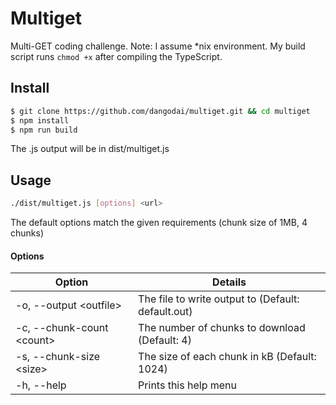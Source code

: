 # Multiget

Multi-GET coding challenge. Note: I assume *nix environment. My build script runs ```chmod +x``` after compiling the TypeScript. 

## Install
```sh
$ git clone https://github.com/dangodai/multiget.git && cd multiget
$ npm install
$ npm run build
```

The .js output will be in dist/multiget.js

## Usage

```sh
./dist/multiget.js [options] <url>
```

The default options match the given requirements (chunk size of 1MB, 4 chunks)

#### Options

| Option | Details |
| ------ | ------ |
| -o, --output \<outfile\> | The file to write output to (Default: default.out) |
| -c, --chunk-count \<count\> | The number of chunks to download (Default: 4) |
| -s, --chunk-size \<size\> | The size of each chunk in kB (Default: 1024) |
| -h, --help | Prints this help menu |
